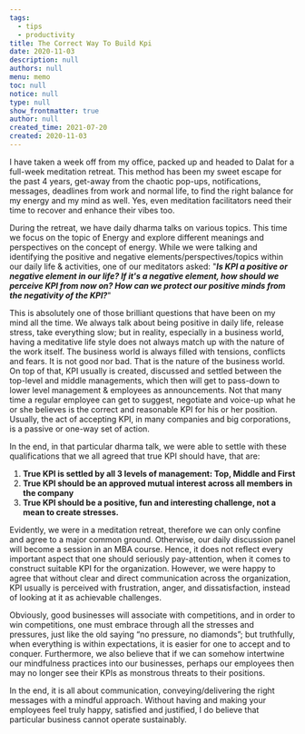```yaml
---
tags: 
  - tips
  - productivity
title: The Correct Way To Build Kpi
date: 2020-11-03
description: null
authors: null
menu: memo
toc: null
notice: null
type: null
show_frontmatter: true
author: null
created_time: 2021-07-20
created: 2020-11-03
---
```


I have taken a week off from my office, packed up and headed to Dalat for a full-week meditation retreat. This method has been my sweet escape for the past 4 years, get-away from the chaotic pop-ups, notifications, messages, deadlines from work and normal life, to find the right balance for my energy and my mind as well. Yes, even meditation facilitators need their time to recover and enhance their vibes too.

During the retreat, we have daily dharma talks on various topics. This time we focus on the topic of Energy and explore different meanings and perspectives on the concept of energy. While we were talking and identifying the positive and negative elements/perspectives/topics within our daily life & activities, one of our meditators asked: "***Is KPI a positive or negative element in our life? If it's a negative element, how should we perceive KPI from now on? How can we protect our positive minds from the negativity of the KPI?***"


This is absolutely one of those brilliant questions that have been on my mind all the time. We always talk about being positive in daily life, release stress, take everything slow; but in reality, especially in a business world, having a meditative life style does not always match up with the nature of the work itself. The business world is always filled with tensions, conflicts and fears. It is not good nor bad. That is the nature of the business world. On top of that, KPI usually is created, discussed and settled between the top-level and middle managements, which then will get to pass-down to lower level management & employees as announcements. Not that many time a regular employee can get to suggest, negotiate and voice-up what he or she believes is the correct and reasonable KPI for his or her position. Usually, the act of accepting KPI, in many companies and big corporations, is a passive or one-way set of action.


In the end, in that particular dharma talk, we were able to settle with these qualifications that we all agreed that true KPI should have, that are:

1. **True KPI is settled by all 3 levels of management: Top, Middle and First**
1. **True KPI should be an approved mutual interest across all members in the company**
1. **True KPI should be a positive, fun and interesting challenge, not a mean to create stresses.**

Evidently, we were in a meditation retreat, therefore we can only confine and agree to a major common ground. Otherwise, our daily discussion panel will become a session in an MBA course. Hence, it does not reflect every important aspect that one should seriously pay-attention, when it comes to construct suitable KPI for the organization. However, we were happy to agree that without clear and direct communication across the organization, KPI usually is perceived with frustration, anger, and dissatisfaction, instead of looking at it as achievable challenges.


Obviously, good businesses will associate with competitions, and in order to win competitions, one must embrace through all the stresses and pressures, just like the old saying “no pressure, no diamonds”; but truthfully, when everything is within expectations, it is easier for one to accept and to conquer. Furthermore, we also believe that if we can somehow intertwine our mindfulness practices into our businesses, perhaps our employees then may no longer see their KPIs as monstrous threats to their positions.


In the end, it is all about communication, conveying/delivering the right messages with a mindful approach. Without having and making your employees feel truly happy, satisfied and justified, I do believe that particular business cannot operate sustainably.
